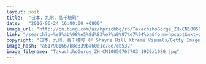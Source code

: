 ```yaml
---
layout: post
title:  "日本，九州，高千穗町"
date:   "2016-06-24 16:00:00 +0800"
image_url: "http://cn.bing.com/az/hprichbg/rb/TakachihoGorge_ZH-CN10050763703_1920x1080.jpg"
link: "/search?q=%e9%ab%98%e5%8d%83%e7%a9%97%e7%94%ba&form=hpcapt&mkt=zh-cn"
copyright: "日本，九州，高千穗町 (© Shayne Hill Xtreme Visuals/Getty Images)"
image_hash: "a617901667b8c339ba60d1c78e7cb532"
image_filename: "TakachihoGorge_ZH-CN10050763703_1920x1080.jpg"
---
```

